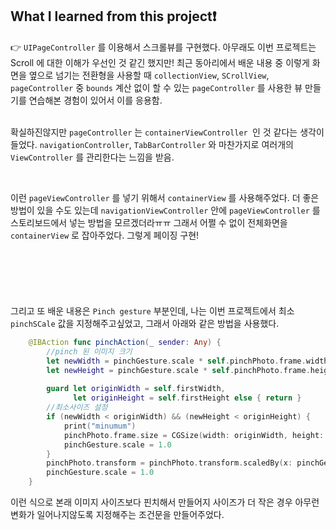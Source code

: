 ## What I learned from this project❗️

👉  ```UIPageController``` 를 이용해서 스크롤뷰를 구현했다. 아무래도 이번 프로젝트는 Scroll 에 대한 이해가 우선인 것 같긴 했지만! 최근 동아리에서 배운 내용 중 이렇게 화면을 옆으로 넘기는 전환형을 사용할 때 ```collectionView```, ```SCrollView```, ```pageController```  중 ```bounds``` 계산 없이 할 수 있는 ```pageController``` 를 사용한 뷰 만들기를 연습해본 경험이 있어서 이를 응용함.  
<br>

확실하진않지만 ```pageController``` 는 ```containerViewController ```인 것 같다는 생각이 들었다. ```navigationController```, ```TabBarController``` 와 마찬가지로 여러개의 ```ViewController``` 를 관리한다는 느낌을 받음. 

<br>

이런 ```pageViewController``` 를 넣기 위해서 ```containerView``` 를 사용해주었다. 더 좋은 방법이 있을 수도 있는데 ```navigationViewController``` 안에 ```pageViewController``` 를 스토리보드에서 넣는 방법을 모르겠더라ㅠㅠ 그래서 어쩔 수 없이 전체화면을 ```containerView``` 로 잡아주었다. 그렇게 페이징 구현!

<br>

#

<br>

그리고 또 배운 내용은 ```Pinch gesture``` 부분인데, 나는 이번 프로젝트에서 최소 ```pinchSCale``` 값을 지정해주고싶었고, 그래서 아래와 같은 방법을 사용했다.

```swift
    @IBAction func pinchAction(_ sender: Any) {
        //pinch 된 이미지 크기
        let newWidth = pinchGesture.scale * self.pinchPhoto.frame.width
        let newHeight = pinchGesture.scale * self.pinchPhoto.frame.height
        
        guard let originWidth = self.firstWidth,
              let originHeight = self.firstHeight else { return }
        //최소사이즈 설정
        if (newWidth < originWidth) && (newHeight < originHeight) {
            print("minumum")
            pinchPhoto.frame.size = CGSize(width: originWidth, height: originHeight)
            pinchGesture.scale = 1.0
        }
        pinchPhoto.transform = pinchPhoto.transform.scaledBy(x: pinchGesture.scale, y: pinchGesture.scale)
        pinchGesture.scale = 1.0
    }
```

이런 식으로 본래 이미지 사이즈보다 핀치해서 만들어지 사이즈가 더 작은 경우 아무런 변화가 일어나지않도록 지정해주는 조건문을 만들어주었다.  
